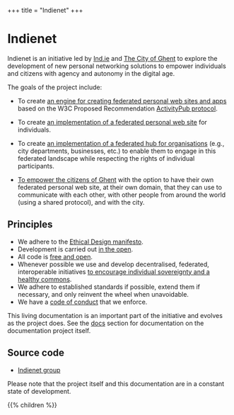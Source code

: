 +++
title = "Indienet"
+++

# Indienet

Indienet is an initiative led by [Ind.ie](https://ind.ie) and [The City of Ghent](https://stad.gent) to explore the development of new personal networking solutions to empower individuals and citizens with agency and autonomy in the digital age.

The goals of the project include:

  * To create [an engine for creating federated personal web sites and apps](/engine) based on the W3C Proposed Recommendation [ActivityPub protocol](/engine/technology-stack/protocol).

  * To create [an implementation of a federated personal web site](/site) for individuals.

  * To create [an implementation of a federated hub for organisations](/hub) (e.g., city departments, businesses, etc.) to enable them to engage in this federated landscape while respecting the rights of individual participants.

  * [To empower the citizens of Ghent](/hallo.gent) with the option to have their own federated personal web site, at their own domain, that they can use to communicate with each other, with other people from around the world (using a shared protocol), and with the city.

## Principles

  * We adhere to the [Ethical Design manifesto](https://ind.ie/ethical-design).
  * Development is carried out [in the open](https://source.ind.ie/indienet).
  * All code is [free and open](https://fsfe.org/freesoftware/basics/4freedoms.en.html).
  * Whenever possible we use and develop decentralised, federated, interoperable initiatives [to encourage individual sovereignty and a healthy commons](https://ar.al/notes/encouraging-individual-sovereignty-and-a-healthy-commons/).
  * We adhere to established standards if possible, extend them if necessary, and only reinvent the wheel when unavoidable.
  * We have a [code of conduct](/code-of-conduct) that we enforce.

This living documentation is an important part of the initiative and evolves as the project does. See the [docs](/docs) section for documentation on the documentation project itself.

## Source code

  * [Indienet group](https://source.ind.ie/indienet)

Please note that the project itself and this documentation are in a constant state of development.

{{% children %}}
